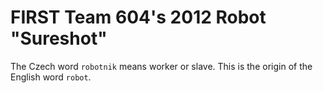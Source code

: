 FIRST Team 604's 2012 Robot "Sureshot"
====================================

The Czech word `robotnik` means worker or slave. This is the origin of the English word `robot`.

